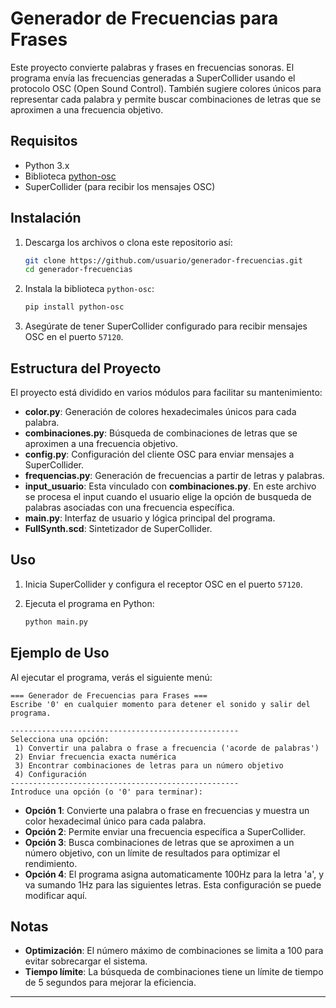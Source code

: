 # Generador de Frecuencias para Frases

Este proyecto convierte palabras y frases en frecuencias sonoras. El programa envía las frecuencias generadas a SuperCollider usando el protocolo OSC (Open Sound Control).
También sugiere colores únicos para representar cada palabra y permite buscar combinaciones de letras que se aproximen a una frecuencia objetivo. 

## Requisitos

- Python 3.x
- Biblioteca [python-osc](https://pypi.org/project/python-osc/)
- SuperCollider (para recibir los mensajes OSC)

## Instalación

1. Descarga los archivos o clona este repositorio así:
    ```bash
    git clone https://github.com/usuario/generador-frecuencias.git
    cd generador-frecuencias
    ```

2. Instala la biblioteca `python-osc`:
    ```bash
    pip install python-osc
    ```

3. Asegúrate de tener SuperCollider configurado para recibir mensajes OSC en el puerto `57120`.

## Estructura del Proyecto

El proyecto está dividido en varios módulos para facilitar su mantenimiento:

- **color.py**: Generación de colores hexadecimales únicos para cada palabra.
- **combinaciones.py**: Búsqueda de combinaciones de letras que se aproximen a una frecuencia objetivo.
- **config.py**: Configuración del cliente OSC para enviar mensajes a SuperCollider.
- **frequencias.py**: Generación de frecuencias a partir de letras y palabras.
- **input_usuario**: Esta vinculado con **combinaciones.py**. En este archivo se procesa el input cuando el usuario elige la opción de busqueda de palabras asociadas con una frecuencia específica.
- **main.py**: Interfaz de usuario y lógica principal del programa.
- **FullSynth.scd**: Sintetizador de SuperCollider.

## Uso

1. Inicia SuperCollider y configura el receptor OSC en el puerto `57120`.

2. Ejecuta el programa en Python:
    ```bash
    python main.py
    ```

## Ejemplo de Uso

Al ejecutar el programa, verás el siguiente menú:

```
=== Generador de Frecuencias para Frases ===
Escribe '0' en cualquier momento para detener el sonido y salir del programa.

---------------------------------------------------
Selecciona una opción:
 1) Convertir una palabra o frase a frecuencia ('acorde de palabras')
 2) Enviar frecuencia exacta numérica
 3) Encontrar combinaciones de letras para un número objetivo
 4) Configuración
---------------------------------------------------
Introduce una opción (o '0' para terminar): 
```

- **Opción 1**: Convierte una palabra o frase en frecuencias y muestra un color hexadecimal único para cada palabra.
- **Opción 2**: Permite enviar una frecuencia específica a SuperCollider.
- **Opción 3**: Busca combinaciones de letras que se aproximen a un número objetivo, con un límite de resultados para optimizar el rendimiento.
- **Opción 4**: El programa asigna automaticamente 100Hz para la letra 'a', y va sumando 1Hz para las siguientes letras. Esta configuración se puede modificar aquí.

## Notas

- **Optimización**: El número máximo de combinaciones se limita a 100 para evitar sobrecargar el sistema.
- **Tiempo límite**: La búsqueda de combinaciones tiene un límite de tiempo de 5 segundos para mejorar la eficiencia.

---
